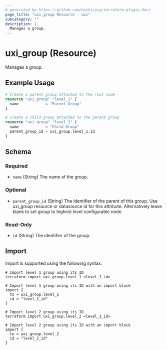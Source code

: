 ```yaml
---
# generated by https://github.com/hashicorp/terraform-plugin-docs
page_title: "uxi_group Resource - uxi"
subcategory: ""
description: |-
  Manages a group.
---
```


# uxi_group (Resource)

Manages a group.

## Example Usage

```terraform
# Create a parent group attached to the root node
resource "uxi_group" "level_1" {
  name            = "Parent Group"
}

# Create a child group attached to the parent group
resource "uxi_group" "level_2" {
  name            = "Child Group"
  parent_group_id = uxi_group.level_1.id
}
```

<!-- schema generated by tfplugindocs -->
## Schema

### Required

- `name` (String) The name of the group.

### Optional

- `parent_group_id` (String) The identifier of the parent of this group. Use uxi_group resource or datasource id for this attribute. Alternatively leave blank to set group to highest level configurable node.

### Read-Only

- `id` (String) The identifier of the group.

## Import

Import is supported using the following syntax:

```shell
# Import level 1 group using its ID
terraform import uxi_group.level_1 <level_1_id>

# Import level 1 group using its ID with an import block
import {
  to = uxi_group.level_1
  id = "level_1_id"
}

# Import level 2 group using its ID
terraform import uxi_group.level_2 <level_2_id>

# Import level 2 group using its ID with an import block
import {
  to = uxi_group.level_2
  id = "level_2_id"
}
```
